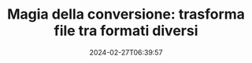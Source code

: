 ---
############################# Static ##########################
layout: "family"
date: 2024-02-27T06:39:57
draft: false

product: "Conversion"
product_tag: "conversion"

############################# Head ############################
head_title: "API del Convertitore di File | API On Premise e servizio online"
head_description: "Converti facilmente e gratuitamente file Word, PDF, Excel, PowerPoint o immagine"

############################# Header ##########################
title: "Magia della conversione: trasforma file tra formati diversi"
description: |
  Converti senza sforzo documenti da vari formati di origine a diversi formati di destinazione. Goditi una vasta gamma di conversioni supportate senza software aggiuntivo, come MS Office, Apache Open Office, Adobe Acrobat Reader e altro ancora.

  Carica documenti da varie fonti, inclusi file, flussi, URL, server FTP, Amazon S3, Azure Blob Storage e altro ancora.

  Utilizza qualsiasi tipo di memorizzazione nella cache, come Amazon S3, Dropbox, Google Drive, Windows Azure, Redis o altri, implementando le interfacce necessarie.

############################# Platforms ############################
supported_platforms:
  enable: true  
  head_title: "Scegli la tua piattaforma"
  title: "Piattaforme supportate"
  description: "La libreria GroupDocs.Conversion supporta i seguenti sistemi operativi e framework"
  details_link_title: "Per saperne di più"
  items:
    # supported_platforms loop
    - title: ".NET"
      description: "GroupDocs.Conversion for .NET"
      color: "blue"
      tag: "net"
      link: "/conversion/net/"
      features_link: "https://docs.groupdocs.com/conversion/net/system-requirements/"
      features:
        # features loop
        - content: ".NET Framework 4.6.2+  <br>  .NET Core 3.1  <br>  .NET 6+"
          rows: "3"
        # features loop
        - content: "Windows, Linux"
          rows: "1"
        # features loop
        - content: "Più di 3.000 coppie di conversione"
          rows: "1"        
    
    # supported_platforms loop
    - title: "Java"
      description: "GroupDocs.Conversion for Java"
      color: "red"
      tag: "java"
      link: "/conversion/java/"
      features_link: "https://docs.groupdocs.com/conversion/java/system-requirements/"
      features:
        # features loop
        - content: "J2SE 8.0 (1.8)+"
          rows: "3"
        # features loop
        - content:  "Windows, Linux, macOS"
          rows: "1"       
        # features loop
        - content: "Più di 3.000 coppie di conversione"
          rows: "1"        

    # supported_platforms loop
    - title: "Node.js"
      description: "GroupDocs.Conversion for Node.js"
      color: "green"
      tag: "nodejs-java"
      link: "/conversion/nodejs-java/"
      features_link: "https://docs.groupdocs.com/conversion/nodejs-java/system-requirements/"
      features:
        # features loop
        - content: "Node.js 16+  <br>  and J2SE 8.0 (1.8)+"
          rows: "3"
        # features loop
        - content:  "Windows, Linux, macOS"
          rows: "1"
        # features loop
        - content:  "Più di 3.000 coppie di conversione"
          rows: "1"


############################# Features ############################

features:
  enable: true
  title: "Set di funzionalità di GroupDocs.Conversion"
  description: "API per convertire file tra tipi multipli come HTML, PDF, Word, Excel, PNG e molti altri senza software di terze parti."

  items:
    # feature loop
    - icon: "convert"
      title: "Converti documenti e immagini"
      content: "Trasforma file da diverse fonti in vari formati di destinazione."

    # feature loop
    - icon: "password"
      title: "Apri documenti protetti"
      content: "Specificare una password per aprire documenti crittografati."

    # feature loop
    - icon: "load"
      title: "Carica file da qualsiasi luogo"
      content: "Carica documenti da vari file, URL, server FTP, Amazon S3 e altro ancora."
    
    # feature loop
    - icon: "settings"
      title: "Gestisci impostazioni di output"
      content: "Ruota e riordina pagine, specifica se rendere note e commenti."


############################# Code samples ############################
code_samples:
  enable: true
  title: "Esempi di codice di GroupDocs.Conversion"
  description: "Alcuni casi d'uso delle operazioni tipiche di GroupDocs.Conversion in C#, Java, TypeScript"
  items:
    # code sample loop
    - title: "Converti PDF in DOCX in poche righe di codice"
      content: |
       Con GroupDocs.Conversion, puoi convertire un file PDF in DOCX senza sforzo - tutto ciò di cui hai bisogno sono solo un paio di righe di codice. Non richiede nemmeno software di terze parti come Microsoft Word o Adobe Acrobat. Ecco un esempio di come può essere raggiunto:
      samples:
        - language: "C#"
          color: "blue"
          content: |
            ```csharp {style=abap}   
            // Carica il file PDF di origine
            using (var converter = new GroupDocs.Conversion.Converter("sample.pdf"))
            {
                // Imposta le opzioni di conversione per il formato DOCX
                var options = new WordProcessingConvertOptions();
                // Converti in formato DOCX
                converter.Convert("converted.docx", options);
            }
            ```
        - language: "Java"
          color: "red"
          content: |
            ```java {style=abap}   
            import com.groupdocs.conversion.Converter;
            import com.groupdocs.conversion.options.convert.WordProcessingConvertOptions;
            ...
            // Carica il file PDF di origine
            Converter converter = new Converter("sample.pdf");
            // Imposta le opzioni di conversione per il formato DOCX
            WordProcessingConvertOptions options = new WordProcessingConvertOptions();
            // Converti in formato DOCX
            converter.convert("converted.docx", options);
            ```
        - language: "TypeScript"
          color: "green"
          content: |
            ```javascript {style=abap}  
            // Carica il file PDF di origine
            const converter = new groupdocs.conversion.Converter("sample.pdf");
            // Imposta le opzioni di conversione per il formato DOCX
            const options = new groupdocs.conversion.WordProcessingConvertOptions();
            // Converti in formato DOCX
            converter.convert("converted.docx", options);
            ```


############################# Formats ############################
formats:
  enable: true
  title:  "Più di 60 formati di file supportati"
  description: "GroupDocs.Conversion supporta operazioni con i formati di file più popolari."


############################# Metrics ############################

metrics:
  enable: true
  title: "Metriche approfondite e insights statistici"
  description: "Approfondisci una dettagliata analisi delle nostre cifre chiave, fornendo metriche e insights statistici esaustivi sui nostri successi, impatto e crescita."

  items:
    # metrics loop
    - number: "3K+"
      title: "Coppie di conversione supportate"
      content: "Converti facilmente file tra migliaia di coppie supportate - Microsoft Office, PDF, immagini, video, audio e database. Fornisci agli utenti la possibilità di trasformare senza soluzione di continuità tipi di file diversi per flessibilità e comodità."
    # metrics loop
    - number: "1.0M"
      title: "Download di NuGet"
      content: "Unisciti ai nostri utenti soddisfatti che hanno scelto il nostro pacchetto NuGet. La nostra soluzione è diventata una risorsa affidabile e ampiamente adottata nella comunità degli sviluppatori, fornendo un'integrazione senza soluzione di continuità e funzionalità preziose per innumerevoli progetti."

    # metrics loop
    - number: "10+"
      title: "Librerie"
      content: "Il nostro prodotto include oltre 10 librerie, offrendo funzionalità avanzate per ottimizzare le prestazioni. Queste librerie sono progettate per soddisfare diverse esigenze di sviluppo con capacità senza pari."
    
    # metrics loop
    - number: "100+"
      title: "Clienti soddisfatti"
      content: "Basandoci sull'eccellenza, il nostro prodotto ha guadagnato la fiducia di oltre 100 clienti entusiasti che si affidano alle sue robuste funzionalità e alla sua affidabilità. Trova il successo e l'efficienza con la nostra soluzione innovativa."


############################# Customers ############################
# logo size X1 => 170:70  X2 => 340 : 140

customers:
  enable: true
  title: "I nostri clienti soddisfatti"
  description: "Le librerie GroupDocs sono utilizzate da marchi di fama mondiale e rinomati in tutto il mondo."

  items:
    # customers loop
    - title: "BenQ Corporation"
      logo: "benq"
    # customers loop
    - title: "Nasdaq Stock Market"
      logo: "nasdaq"
    # customers loop
    - title: "AT&T Inc."
      logo: "att"
    # customers loop
    - title: "AstraZeneca"
      logo: "astrazeneca"
    # customers loop
    - title: "Central Bank of Argentina"
      logo: "argentinacentralbank"
    # customers loop
    - title: "Roche Holding AG"
      logo: "roche"
    # customers loop
    - title: "Capita"
      logo: "capita"
    # customers loop
    - title: "Axa S.A."
      logo: "axa"
    # customers loop
    - title: "Instructure Inc."
      logo: "instructure"
     # customers loop
    - title: "Wipro"
      logo: "wipro"



############################# Actions ############################

actions:
  enable: true
  title: "Pronto per iniziare?"
  description: "Prova gratuitamente le funzionalità di GroupDocs.Conversion o richiedi una licenza"

  items:
    #  loop
    - title: ".NET"
      link: "/conversion/net/"
      color: "blue"
        #  loop
    - title: "Java"
      link: "/conversion/java/"
      color: "red"
        #  loop
    - title: "Node.js"
      link: "/conversion/nodejs-java/"
      color: "green"


############################# Faq ############################

faq:
  enable: true
  title: "Domande e preoccupazioni comuni"
  description: "Trova risposte a domande comuni nella nostra sezione FAQ per affrontare rapidamente le tue domande e preoccupazioni."

  items:
    #  loop
    - question: "Posso valutare i prodotti GroupDocs prima dell'acquisto?"
      answer: |
        Sì! Tutti i prodotti GroupDocs hanno una versione di valutazione senza rischi disponibile. Incoraggiamo vivamente gli sviluppatori a scaricare e provare le nostre API prima dell'acquisto per assicurarsi che soddisfino al 100% le tue esigenze.
    #  loop
    - question: "GroupDocs fa dimostrazioni dei prodotti?"
      answer: |
        No, il nostro focus è sulle nostre API e sulla creazione dei prodotti più funzionali e stabili possibile. Offriamo trial completamente funzionali e gratuiti sotto forma di [licenza temporanea](https://purchase.groupdocs.com/temporary-license/) così puoi testare il prodotto da solo.
    #  loop
    - question: "Dove posso scaricare il prodotto?"
      answer: |
        Tutti i prodotti sono disponibili per il download dal [sito web](https://releases.groupdocs.com). Non inviamo copie fisiche del nostro software per posta.    
    #  loop
    - question: "Le licenze per sviluppatori di GroupDocs sono per utente o per utente nominato?"
      answer: |
        Le licenze per sviluppatori di GroupDocs sono per utente, non per utente nominato. Comprendiamo che i membri di un team di sviluppo possono cambiare nel tempo e che non è pratico dover aggiornare la licenza ogni volta che ciò accade.
    #  loop
    - question: "Abbiamo bisogno di una licenza separata per il nostro server di build o CI (Continuous Integration)?"
      answer: |
        No, siamo felici che i clienti utilizzino i prodotti GroupDocs su un solo server per scopi di sviluppo senza costi aggiuntivi. Questa installazione non dovrebbe essere utilizzata per eludere i termini di licenza del tuo accordo con GroupDocs e dovrebbe rispettare eventuali limitazioni di redistribuzione o posizione imposte dalla tua licenza acquistata.

############################# Cloud ############################

cloud_links:
  enable: true
  title: "API REST di conversione file a basso codice di GroupDocs.Conversion"
  description: "Accelerare la conversione di documenti o immagini in qualsiasi tipo di applicazione con la nostra API REST basata su cloud"

  items:
    #  loop
    - icon: "groupdocs_conversion-for-curl"
      title: "GroupDocs.Conversion Cloud for cURL"
      link: "https://products.groupdocs.cloud/conversion/curl"
      content: "Sfrutta l'API RESTful di conversione file cURL per convertire senza sforzo una varietà di formati di file, tra cui Microsoft Office, PDF, Email, Project, HTML e altro ancora, all'interno delle tue applicazioni."

    #  loop
    - icon: "groupdocs_conversion-for-net"
      title: "GroupDocs.Conversion Cloud for .NET"
      link: "https://products.groupdocs.cloud/conversion/net"
      content: "Utilizza l'API REST di conversione file .NET per la conversione senza soluzione di continuità di Microsoft Office, PDF, Email, Project, HTML e vari formati di file comuni su qualsiasi piattaforma con il Cloud SDK."
    #  loop
    - icon: "groupdocs_conversion-for-java"
      title: "GroupDocs.Conversion Cloud for Java"
      link: "https://products.groupdocs.cloud/conversion/java"
      content: "Migliora le tue applicazioni Java basate su cloud con capacità avanzate di conversione di documenti, accessibili su qualsiasi piattaforma in grado di effettuare chiamate API REST."

############################# Apps ############################

app_links:
  enable: true
  title: "Applicazioni GroupDocs.Conversion NoCode"
  description: "Applicazione online che ti consente di convertire oltre 100 formati di file popolari nel browser"

  items:
    #  loop
    - icon: "groupdocs_conversion-app"
      title: "GroupDocs.Conversion <br> Total"
      link: "https://products.groupdocs.app/conversion/total"
      content: "Converti senza sforzo oltre centinaia di formati in PDF, XLSX, DOCX, XPS, HTML e altro ancora con facilità."

    #  loop
    - icon: "groupdocs_words-app"
      title:  "GroupDocs.Conversion <br> DOC to XLS"
      link: "https://products.groupdocs.app/conversion/doc-to-xls"
      content: "Applicazione online gratuita per la conversione di DOC in formato XLS direttamente dal tuo browser web."

    #  loop
    - icon: "groupdocs_pdf-app"
      title:  "GroupDocs.Conversion <br> PDF to DOCX"
      link: "https://products.groupdocs.app/conversion/pdf-to-docx"
      content: "Converti facilmente i tuoi documenti PDF in formato Word (DOCX) caricandoli tramite la nostra interfaccia utente amichevole."
    

---
